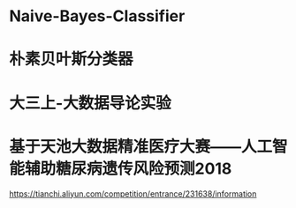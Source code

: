 # Naive-Bayes-Classifier
# 朴素贝叶斯分类器
# 大三上-大数据导论实验
# 基于天池大数据精准医疗大赛——人工智能辅助糖尿病遗传风险预测2018
https://tianchi.aliyun.com/competition/entrance/231638/information
